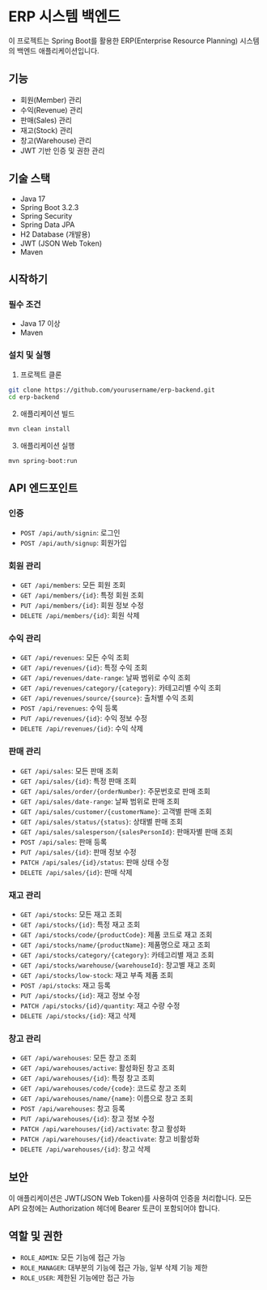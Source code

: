 # ERP 시스템 백엔드

이 프로젝트는 Spring Boot를 활용한 ERP(Enterprise Resource Planning) 시스템의 백엔드 애플리케이션입니다.

## 기능

- 회원(Member) 관리
- 수익(Revenue) 관리
- 판매(Sales) 관리
- 재고(Stock) 관리
- 창고(Warehouse) 관리
- JWT 기반 인증 및 권한 관리

## 기술 스택

- Java 17
- Spring Boot 3.2.3
- Spring Security
- Spring Data JPA
- H2 Database (개발용)
- JWT (JSON Web Token)
- Maven

## 시작하기

### 필수 조건

- Java 17 이상
- Maven

### 설치 및 실행

1. 프로젝트 클론
```bash
git clone https://github.com/yourusername/erp-backend.git
cd erp-backend
```

2. 애플리케이션 빌드
```bash
mvn clean install
```

3. 애플리케이션 실행
```bash
mvn spring-boot:run
```

## API 엔드포인트

### 인증

- `POST /api/auth/signin`: 로그인
- `POST /api/auth/signup`: 회원가입

### 회원 관리

- `GET /api/members`: 모든 회원 조회
- `GET /api/members/{id}`: 특정 회원 조회
- `PUT /api/members/{id}`: 회원 정보 수정
- `DELETE /api/members/{id}`: 회원 삭제

### 수익 관리

- `GET /api/revenues`: 모든 수익 조회
- `GET /api/revenues/{id}`: 특정 수익 조회
- `GET /api/revenues/date-range`: 날짜 범위로 수익 조회
- `GET /api/revenues/category/{category}`: 카테고리별 수익 조회
- `GET /api/revenues/source/{source}`: 출처별 수익 조회
- `POST /api/revenues`: 수익 등록
- `PUT /api/revenues/{id}`: 수익 정보 수정
- `DELETE /api/revenues/{id}`: 수익 삭제

### 판매 관리

- `GET /api/sales`: 모든 판매 조회
- `GET /api/sales/{id}`: 특정 판매 조회
- `GET /api/sales/order/{orderNumber}`: 주문번호로 판매 조회
- `GET /api/sales/date-range`: 날짜 범위로 판매 조회
- `GET /api/sales/customer/{customerName}`: 고객별 판매 조회
- `GET /api/sales/status/{status}`: 상태별 판매 조회
- `GET /api/sales/salesperson/{salesPersonId}`: 판매자별 판매 조회
- `POST /api/sales`: 판매 등록
- `PUT /api/sales/{id}`: 판매 정보 수정
- `PATCH /api/sales/{id}/status`: 판매 상태 수정
- `DELETE /api/sales/{id}`: 판매 삭제

### 재고 관리

- `GET /api/stocks`: 모든 재고 조회
- `GET /api/stocks/{id}`: 특정 재고 조회
- `GET /api/stocks/code/{productCode}`: 제품 코드로 재고 조회
- `GET /api/stocks/name/{productName}`: 제품명으로 재고 조회
- `GET /api/stocks/category/{category}`: 카테고리별 재고 조회
- `GET /api/stocks/warehouse/{warehouseId}`: 창고별 재고 조회
- `GET /api/stocks/low-stock`: 재고 부족 제품 조회
- `POST /api/stocks`: 재고 등록
- `PUT /api/stocks/{id}`: 재고 정보 수정
- `PATCH /api/stocks/{id}/quantity`: 재고 수량 수정
- `DELETE /api/stocks/{id}`: 재고 삭제

### 창고 관리

- `GET /api/warehouses`: 모든 창고 조회
- `GET /api/warehouses/active`: 활성화된 창고 조회
- `GET /api/warehouses/{id}`: 특정 창고 조회
- `GET /api/warehouses/code/{code}`: 코드로 창고 조회
- `GET /api/warehouses/name/{name}`: 이름으로 창고 조회
- `POST /api/warehouses`: 창고 등록
- `PUT /api/warehouses/{id}`: 창고 정보 수정
- `PATCH /api/warehouses/{id}/activate`: 창고 활성화
- `PATCH /api/warehouses/{id}/deactivate`: 창고 비활성화
- `DELETE /api/warehouses/{id}`: 창고 삭제

## 보안

이 애플리케이션은 JWT(JSON Web Token)를 사용하여 인증을 처리합니다. 모든 API 요청에는 Authorization 헤더에 Bearer 토큰이 포함되어야 합니다.

## 역할 및 권한

- `ROLE_ADMIN`: 모든 기능에 접근 가능
- `ROLE_MANAGER`: 대부분의 기능에 접근 가능, 일부 삭제 기능 제한
- `ROLE_USER`: 제한된 기능에만 접근 가능 
